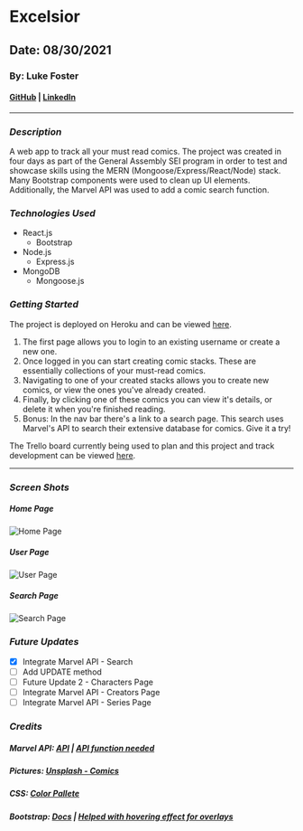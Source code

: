 # Excelsior

## Date: 08/30/2021

### By: Luke Foster

#### [GitHub](https://github.com/lfoster1150) | [LinkedIn](https://www.linkedin.com/in/luke-foster-61a31782/)

---

### **_Description_**

A web app to track all your must read comics. The project was created in four days as part of the General Assembly SEI program in order to test and showcase skills using the MERN (Mongoose/Express/React/Node) stack. Many Bootstrap components were used to clean up UI elements. Additionally, the Marvel API was used to add a comic search function.

### **_Technologies Used_**

- React.js
  - Bootstrap
- Node.js
  - Express.js
- MongoDB
  - Mongoose.js

### **_Getting Started_**

The project is deployed on Heroku and can be viewed [here]().

1. The first page allows you to login to an existing username or create a new one.
2. Once logged in you can start creating comic stacks. These are essentially collections of your must-read comics.
3. Navigating to one of your created stacks allows you to create new comics, or view the ones you've already created.
4. Finally, by clicking one of these comics you can view it's details, or delete it when you're finished reading.
5. Bonus: In the nav bar there's a link to a search page. This search uses Marvel's API to search their extensive database for comics. Give it a try!

The Trello board currently being used to plan and this project and track development can be viewed [here](https://trello.com/b/3az5mgUC/excelsior).

---

### **_Screen Shots_**

##### Home Page

![Home Page]()

##### User Page

![User Page]()

##### Search Page

![Search Page]()

### **_Future Updates_**

- [x] Integrate Marvel API - Search
- [ ] Add UPDATE method
- [ ] Future Update 2 - Characters Page
- [ ] Integrate Marvel API - Creators Page
- [ ] Integrate Marvel API - Series Page

### **_Credits_**

##### Marvel API: [API](https://developer.marvel.com/) | [API function needed](https://www.npmjs.com/package/js-md5)

##### Pictures: [Unsplash - Comics ](https://unsplash.com/s/photos/comics)

##### CSS: [Color Pallete](https://coolors.co/03071e-370617-6a040f-9d0208-d00000-dc2f02-e85d04-f48c06-faa307-ffba08)

##### Bootstrap: [Docs](https://react-bootstrap.github.io/getting-started/introduction/) | [Helped with hovering effect for overlays](https://upmostly.com/tutorials/react-onhover-event-handling-with-examples)
